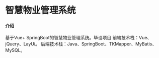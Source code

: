 # 智慧物业管理系统

#### 介绍
基于Vue+ SpringBoot的智慧物业管理系统。毕设项目
前端技术栈：Vue、jQuery、LayUi。
后端技术栈：Java、SpringBoot、TKMapper、MyBatis、MySQL。

